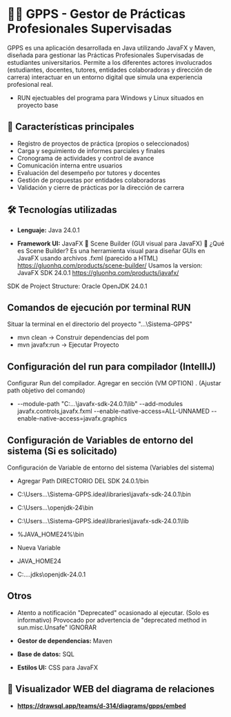 # 🧑‍🎓 GPPS - Gestor de Prácticas Profesionales Supervisadas

GPPS es una aplicación desarrollada en Java utilizando JavaFX y Maven, diseñada para gestionar las Prácticas Profesionales Supervisadas de estudiantes universitarios. Permite a los diferentes actores involucrados (estudiantes, docentes, tutores, entidades colaboradoras y dirección de carrera) interactuar en un entorno digital que simula una experiencia profesional real.

- RUN ejectuables del programa para Windows y Linux situados en proyecto base

## 🚀 Características principales

- Registro de proyectos de práctica (propios o seleccionados)
- Carga y seguimiento de informes parciales y finales
- Cronograma de actividades y control de avance
- Comunicación interna entre usuarios
- Evaluación del desempeño por tutores y docentes
- Gestión de propuestas por entidades colaboradoras
- Validación y cierre de prácticas por la dirección de carrera

## 🛠 Tecnologías utilizadas

- **Lenguaje:** Java 24.0.1
  
- **Framework UI:** JavaFX
    🧰 Scene Builder (GUI visual para JavaFX)
    🔧 ¿Qué es Scene Builder?
    Es una herramienta visual para diseñar GUIs en JavaFX usando archivos .fxml (parecido a HTML)
    https://gluonhq.com/products/scene-builder/
Usamos la version: 
JavaFX SDK 24.0.1
https://gluonhq.com/products/javafx/

SDK de Project Structure: Oracle OpenJDK 24.0.1

## Comandos de ejecución por terminal RUN
Situar la terminal en el directorio del proyecto "...\Sistema-GPPS"

- mvn clean           -> Construir dependencias del pom
- mvn javafx:run      -> Ejecutar Proyecto

## Configuración del run para compilador (IntellIJ)
Configurar Run del compilador. Agregar en sección (VM OPTION) . (Ajustar path objetivo del comando)

- --module-path "C:\...\javafx-sdk-24.0.1\lib"
--add-modules javafx.controls,javafx.fxml
--enable-native-access=ALL-UNNAMED
--enable-native-access=javafx.graphics

## Configuración de Variables de entorno del sistema (Si es solicitado)

Configuración de Variable de entorno del sistema (Variables del sistema)

- Agregar Path DIRECTORIO DEL SDK 24.0.1/bin

- C:\Users\...\Sistema-GPPS\.idea\libraries\javafx-sdk-24.0.1\bin
- C:\Users\...\openjdk-24\bin
- C:\Users\...\Sistema-GPPS\.idea\libraries\javafx-sdk-24.0.1\lib
- %JAVA_HOME24%\bin

- Nueva Variable
- JAVA_HOME24
- C:\...\.jdks\openjdk-24.0.1

## Otros
- Atento a notificación "Deprecated" ocasionado al ejecutar. (Solo es informativo)
Provocado por advertencia de "deprecated method in sun.misc.Unsafe"
IGNORAR

- **Gestor de dependencias:** Maven

- **Base de datos:** SQL

- **Estilos UI:** CSS para JavaFX


## 👀 Visualizador WEB del diagrama de relaciones
- **https://drawsql.app/teams/d-314/diagrams/gpps/embed**
